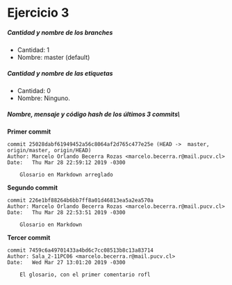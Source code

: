 # Ejercicio 3

##### Cantidad y nombre de los branches
- Cantidad: 1
- Nombre: master (default)

##### Cantidad y nombre de las etiquetas
- Cantidad: 0
- Nombre: Ninguno.

##### Nombre, mensaje y código hash de los últimos 3 commits\ 
**Primer commit**

    commit 25028dabf61949452a56c8064af2d765c477e25e (HEAD ->  master, origin/master, origin/HEAD) 
    Author: Marcelo Orlando Becerra Rozas <marcelo.becerra.r@mail.pucv.cl>
    Date:   Thu Mar 28 22:59:12 2019 -0300

        Glosario en Markdown arreglado

**Segundo commit**

    commit 226e1bf88264b6bb7ff8a01d46813ea5a2ea570a
    Author: Marcelo Orlando Becerra Rozas <marcelo.becerra.r@mail.pucv.cl>
    Date:   Thu Mar 28 22:53:51 2019 -0300

        Glosario en Markdown

**Tercer commit**

    commit 7459c6a49701433a4bd6c7cc08513b8c13a83714
    Author: Sala_2-11PC06 <marcelo.becerra.r@mail.pucv.cl>
    Date:   Wed Mar 27 13:01:20 2019 -0300

        El glosario, con el primer comentario rofl
